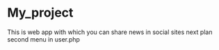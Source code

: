 # My_project
This is web app with which you can share news in social sites
next plan second menu in user.php
